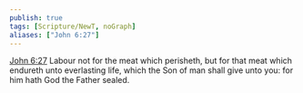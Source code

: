 ```yaml
---
publish: true
tags: [Scripture/NewT, noGraph]
aliases: ["John 6:27"]
---
```

[John 6:27](https://churchofjesuschrist.org/study/scriptures/nt/john/6?lang=eng&id=p27#p27) Labour not for the meat which perisheth, but for that meat which endureth unto everlasting life, which the Son of man shall give unto you: for him hath God the Father sealed.
